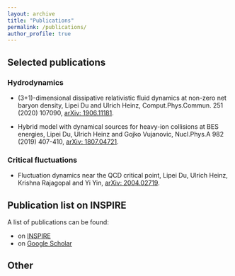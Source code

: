 ```yaml
---
layout: archive
title: "Publications"
permalink: /publications/
author_profile: true
---
```



## Selected publications

### Hydrodynamics

* (3+1)-dimensional dissipative relativistic fluid dynamics at non-zero net baryon density,
Lipei Du and Ulrich Heinz,
Comput.Phys.Commun. 251 (2020) 107090,
[arXiv: 1906.11181](https://inspirehep.net/literature/1741415).

* Hybrid model with dynamical sources for heavy-ion collisions at BES energies,
Lipei Du, Ulrich Heinz and Gojko Vujanovic,
Nucl.Phys.A 982 (2019) 407-410,
[arXiv: 1807.04721](https://inspirehep.net/literature/1681943).

### Critical fluctuations

* Fluctuation dynamics near the QCD critical point,
Lipei Du, Ulrich Heinz, Krishna Rajagopal and Yi Yin,
[arXiv: 2004.02719](https://inspirehep.net/literature/1789762).

## Publication list on INSPIRE

A list of publications can be found:

- on [INSPIRE](https://inspirehep.net/authors/1280397#with-citation-summary)
- on [Google Scholar](https://scholar.google.com/citations?hl=en&user=sqcL4pQAAAAJ&view_op=list_works&sortby=pubdate)


## Other
